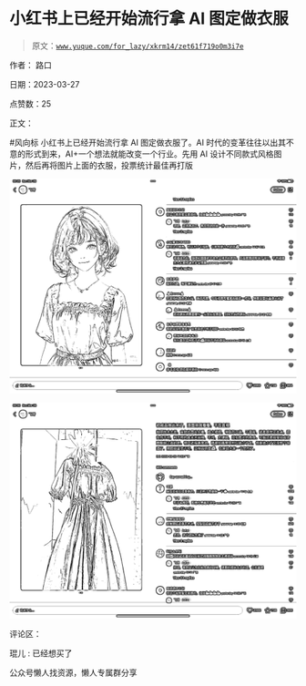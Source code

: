 # 小红书上已经开始流行拿 AI 图定做衣服

> 原文：[`www.yuque.com/for_lazy/xkrm14/zet61f719o0m3i7e`](https://www.yuque.com/for_lazy/xkrm14/zet61f719o0m3i7e)

作者： 路口

日期：2023-03-27

点赞数：25

正文：

#风向标 小红书上已经开始流行拿 AI 图定做衣服了。AI 时代的变革往往以出其不意的形式到来，AI+一个想法就能改变一个行业。先用 AI 设计不同款式风格图片，然后再将图片上面的衣服，投票统计最佳再打版

![](img/924c3ce7d2b408583a691e51502a5e35.png)  

![](img/611b81f8f7764202b027cf3bcffa1579.png)  

评论区：

琨儿 : 已经想买了

公众号懒人找资源，懒人专属群分享

